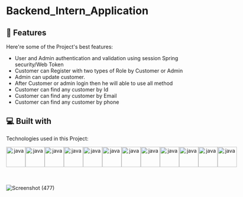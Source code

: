 # Backend_Intern_Application

<h2>🧐 Features</h2>

Here're some of the Project's best features:

*   User and Admin authentication and validation using session Spring security/Web Token
*   Customer can Register with two types of Role  by Customer or Admin 
*   Admin can update customer.
*   After Customer or admin  login then he will able to use all method
*   Customer can find any customer by Id
*   Customer can find any customer by Email
*   Customer can find any customer by phone

  
  
<h2>💻 Built with</h2>

Technologies used in this Project:
<div  margin-right = "30px" align ="center" style="display: flex; justify-content: center ; justify-content: space-between;">

 <img src="https://user-images.githubusercontent.com/25181517/117201156-9a724800-adec-11eb-9a9d-3cd0f67da4bc.png" height="55" width="52" alt="java"  />
 <img src="https://user-images.githubusercontent.com/25181517/183896128-ec99105a-ec1a-4d85-b08b-1aa1620b2046.png" height="55" width="52" alt="java"  />  
<img src="https://user-images.githubusercontent.com/25181517/117201470-f6d56780-adec-11eb-8f7c-e70e376cfd07.png" height="55" width="52" alt="java"  />
<img src="https://user-images.githubusercontent.com/25181517/183891303-41f257f8-6b3d-487c-aa56-c497b880d0fb.png" height="55" width="52" alt="java"  />
<img src="https://user-images.githubusercontent.com/25181517/192107858-fe19f043-c502-4009-8c47-476fc89718ad.png" height="55" width="52" alt="java"  />
<img src="https://user-images.githubusercontent.com/25181517/117207493-49665200-adf4-11eb-808e-a9c0fcc2a0a0.png" height="55" width="52" alt="java"  />
<img src="https://user-images.githubusercontent.com/25181517/186711335-a3729606-5a78-4496-9a36-06efcc74f800.png" height="55" width="52" alt="java"  />
<img src="https://user-images.githubusercontent.com/25181517/190229463-87fa862f-ccf0-48da-8023-940d287df610.png" height="55" width="52" alt="java"  />
<img src="https://user-images.githubusercontent.com/25181517/117207242-07d5a700-adf4-11eb-975e-be04e62b984b.png" height="55" width="52" alt="java"  /> 
<img src="https://user-images.githubusercontent.com/25181517/192109061-e138ca71-337c-4019-8d42-4792fdaa7128.png" height="55" width="52" alt="java"  />
<img src="https://user-images.githubusercontent.com/25181517/192108892-6e9b5cdf-4e35-4a70-ad9a-801a93a07c1c.png" height="55" width="52" alt="java"  />
<img src="https://user-images.githubusercontent.com/25181517/192108374-8da61ba1-99ec-41d7-80b8-fb2f7c0a4948.png" height="55" width="52" alt="java"  />
  </div>
   </br></br>
   
   ![Screenshot (477)](https://github.com/RishavKumar108/Backend_Intern_Application/assets/105916425/db293f5b-cb9f-4994-b03f-6e0014de4d46)


